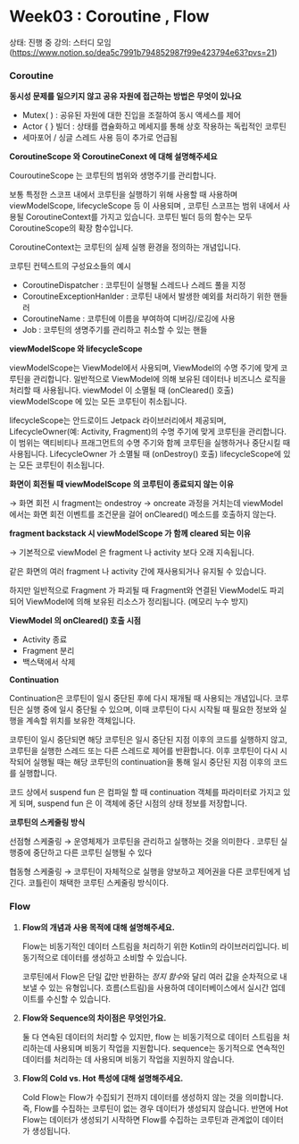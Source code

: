 # Week03 : Coroutine , Flow

상태: 진행 중
강의: 스터디 모임 (https://www.notion.so/dea5c7991b794852987f99e423794e63?pvs=21)

### Coroutine

**동시성 문제를 일으키지 않고 공유 자원에 접근하는 방법은 무엇이 있나요**

- Mutex( ) : 공유된 자원에 대한 진입을 조절하여 동시 액세스를 제어
- Actor { } 빌더 : 상태를 캡슐화하고 메세지를 통해 상호 작용하는 독립적인 코루틴
- 세마포어 / 싱글 스레드  사용 등이 추가로 언급됨



**CoroutineScope 와 CoroutineConext 에 대해 설명해주세요**

CouroutineScope 는 코루틴의 범위와 생명주기를 관리합니다.

보통 특정한 스코프 내에서 코루틴을 실행하기 위해 사용할 때 사용하며 viewModelScope,  lifecycleScope 등 이 사용되며 , 코루틴 스코프는 범위 내에서 사용될 CoroutineContext를 가지고 있습니다. 코루틴 빌더 등의 함수는 모두 CoroutineScope의 확장 함수입니다.

CoroutineContext는 코루틴의 실제 실행 환경을 정의하는 개념입니다. 

코루틴 컨텍스트의 구성요소들의 예시 

- CoroutineDispatcher : 코루틴이 실행될 스레드나 스레드 풀을 지정
- CoroutineExceptionHanlder : 코루틴 내에서 발생한 예외를 처리하기 위한 핸들러
- CoroutineName : 코루틴에 이름을 부여하여 디버깅/로깅에 사용
- Job : 코루틴의 생명주기를 관리하고 취소할 수 있는 핸들



**viewModelScope 와 lifecycleScope**

viewModelScope는 ViewModel에서 사용되며, ViewModel의 수명 주기에 맞게 코루틴을 관리합니다. 일반적으로 ViewModel에 의해 보유된 데이터나 비즈니스 로직을 처리할 때 사용됩니다. 
viewModel 이 소멸될 때 (onCleared() 호출) viewModelScope 에 있는 모든 코루틴이 취소됩니다. 

lifecycleScope는 안드로이드 Jetpack 라이브러리에서 제공되며, LifecycleOwner(예: Activity, Fragment)의 수명 주기에 맞게 코루틴을 관리합니다. 이 범위는 액티비티나 프래그먼트의 수명 주기와 함께 코루틴을 실행하거나 중단시킬 때 사용됩니다. 
LifecycleOwner 가 소멸될 때 (onDestroy() 호출) lifecycleScope에 있는 모든 코루틴이 취소됩니다.



**화면이 회전될 때 viewModelScope 의 코루틴이 종료되지 않는 이유**

→ 화면 회전 시 fragment는 ondestroy → oncreate 과정을 거치는데 viewModel 에서는 화면 회전 이벤트를 조건문을 걸어 onCleared() 메소드를 호출하지 않는다.



**fragment backstack 시 viewModelScope 가 함께 cleared 되는 이유**

→ 기본적으로 viewModel 은 fragment 나 activity 보다 오래 지속됩니다. 

같은 화면의 여러 fragment 나 activity 간에 재사용되거나 유지될 수 있습니다.

하지만 일반적으로 Fragment 가 파괴될 때 Fragment와 연결된 ViewModel도 파괴되어 ViewModel에 의해 보유된 리소스가 정리됩니다. (메모리 누수 방지)



**ViewModel 의 onCleared() 호출 시점** 

- Activity 종료
- Fragment 분리
- 백스택에서 삭제



**Continuation**

Continuation은 코루틴이 일시 중단된 후에 다시 재개될 때 사용되는 개념입니다. 코루틴은 실행 중에 일시 중단될 수 있으며, 이때 코루틴이 다시 시작될 때 필요한 정보와 실행을 계속할 위치를 보유한 객체입니다.

코루틴이 일시 중단되면 해당 코루틴은 일시 중단된 지점 이후의 코드를 실행하지 않고, 코루틴을 실행한 스레드 또는 다른 스레드로 제어를 반환합니다. 이후 코루틴이 다시 시작되어 실행될 때는 해당 코루틴의 continuation을 통해 일시 중단된 지점 이후의 코드를 실행합니다.

코드 상에서 suspend fun 은 컴파일 할 때 continuation 객체를 파라미터로 가지고 있게 되며, suspend fun 은 이 객체에 중단 시점의 상태 정보를 저장합니다. 



**코루틴의 스케줄링 방식**

선점형 스케줄링 → 운영체제가 코루틴을 관리하고 실행하는 것을 의미한다 . 코루틴 실행중에 중단하고 다른 코루틴 실행될 수 있다

협동형 스케줄링 → 코루틴이 자체적으로 실행을 양보하고 제어권을 다른 코루틴에게 넘긴다. 코틀린이 채택한 코루틴 스케줄링 방식이다.





### Flow

1. **Flow의 개념과 사용 목적에 대해 설명해주세요.**
    
    Flow는 비동기적인 데이터 스트림을 처리하기 위한 Kotlin의 라이브러리입니다. 비동기적으로 데이터를 생성하고 소비할 수 있습니다.
    
    코루틴에서 Flow은 단일 값만 반환하는 *정지 함수*와 달리 여러 값을 순차적으로 내보낼 수 있는 유형입니다. 흐름(스트림)을 사용하여 데이터베이스에서 실시간 업데이트를 수신할 수 있습니다.


    
2. **Flow와 Sequence의 차이점은 무엇인가요.**
    
    둘 다 연속된 데이터의 처리할 수 있지만, flow 는 비동기적으로 데이터 스트림을 처리하는데 사용되며 비동기 작업을 지원합니다. sequence는 동기적으로 연속적인 데이터를 처리하는 데 사용되며 비동기 작업을 지원하지 않습니다.
    

    
3. **Flow의 Cold vs. Hot 특성에 대해 설명해주세요.**
    
    Cold Flow는 Flow가 수집되기 전까지 데이터를 생성하지 않는 것을 의미합니다. 즉, Flow를 수집하는 코루틴이 없는 경우 데이터가 생성되지 않습니다. 반면에 Hot Flow는 데이터가 생성되기 시작하면 Flow를 수집하는 코루틴과 관계없이 데이터가 생성됩니다.